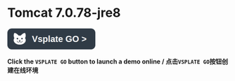 # Tomcat 7.0.78-jre8

<a href="https://www.vsplate.com/?docker-compose=https://github.com/vsplate/dcenvs/tomcat/7.0.78-jre8"><img alt="VSPLATE GO" src="https://raw.githubusercontent.com/vsplate/images/master/vsgo_btn.png" width="200px"></a>

**Click the `VSPLATE GO` button to launch a demo online / 点击`VSPLATE GO`按钮创建在线环境**